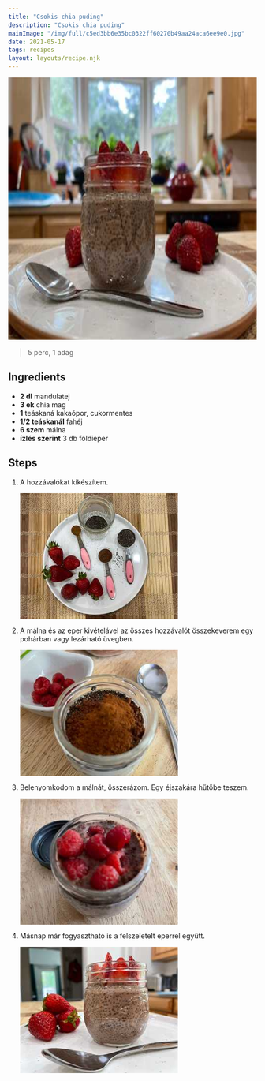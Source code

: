 ```yaml
---
title: "Csokis chia puding"
description: "Csokis chia puding"
mainImage: "/img/full/c5ed3bb6e35bc0322ff60270b49aa24aca6ee9e0.jpg"
date: 2021-05-17
tags: recipes
layout: layouts/recipe.njk
---
```

                            
<p align="center"><a href="https://cookpad.com/hu/receptek/14984370-csokis-chia-puding" rel="Recipe source page"><img width="751" height="532" src="/img/full/c5ed3bb6e35bc0322ff60270b49aa24aca6ee9e0.jpg"/></a></p>

> 5 perc, 1 adag 

## Ingredients
* **2 dl** mandulatej
* **3 ek** chia mag
* **1** teáskaná kakaópor, cukormentes
* **1/2 teáskanál** fahéj
* **6 szem** málna
* **ízlés szerint** 3 db földieper

## Steps

1. A hozzávalókat kikészítem.
 
    <p><img width="320" height="256" align="left" src="/img/full/7fb15ca65d25238853f8b2cdc77e1b90f9c73946.jpg"/></p><div style="clear: both"/>

2. A málna és az eper kivételável az összes hozzávalót összekeverem egy pohárban vagy lezárható üvegben.
 
    <p><img width="320" height="256" align="left" src="/img/full/0c09cc255310a3e0a783b3a178f5e5ec45b652b3.jpg"/></p><div style="clear: both"/>

3. Belenyomkodom a málnát, összerázom. Egy éjszakára hűtőbe teszem.
 
    <p><img width="320" height="256" align="left" src="/img/full/e18a42b8adbb47a0e92f964326611a4aae586778.jpg"/></p><div style="clear: both"/>

4. Másnap már fogyasztható is a felszeletelt eperrel együtt.
 
    <p><img width="320" height="256" align="left" src="/img/full/73149beeb8a9b66e29fa91da784753733b90e827.jpg"/></p><div style="clear: both"/>

